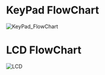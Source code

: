 # KeyPad FlowChart
![KeyPad_FlowChart](https://user-images.githubusercontent.com/81022693/122093172-12c82200-ce0b-11eb-85fe-fe90808c7c8d.jpg)
# LCD FlowChart
![LCD](https://user-images.githubusercontent.com/81022693/122093326-42772a00-ce0b-11eb-804e-d2be3acdfdec.jpg)
